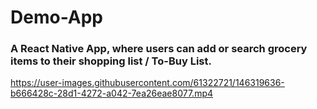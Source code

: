 # Demo-App
### A React Native App, where users can add or search grocery items to their shopping list / To-Buy List.




https://user-images.githubusercontent.com/61322721/146319636-b666428c-28d1-4272-a042-7ea26eae8077.mp4



